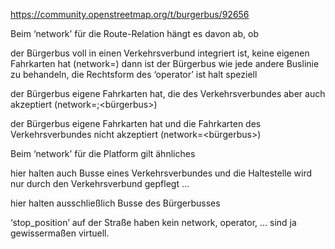 https://community.openstreetmap.org/t/burgerbus/92656


Beim ‘network’ für die Route-Relation hängt es davon ab, ob

der Bürgerbus voll in einen Verkehrsverbund integriert ist, keine eigenen Fahrkarten hat (network=)
dann ist der Bürgerbus wie jede andere Buslinie zu behandeln, die Rechtsform des ‘operator’ ist halt speziell

der Bürgerbus eigene Fahrkarten hat, die des Verkehrsverbundes aber auch akzeptiert (network=;<bürgerbus>)

der Bürgerbus eigene Fahrkarten hat und die Fahrkarten des Verkehrsverbundes nicht akzeptiert (network=<bürgerbus>)

Beim ‘network’ für die Platform gilt ähnliches

hier halten auch Busse eines Verkehrsverbundes und die Haltestelle wird nur durch den Verkehrsverbund gepflegt …

hier halten ausschließlich Busse des Bürgerbusses

‘stop_position’ auf der Straße haben kein network, operator, … sind ja gewissermaßen virtuell.